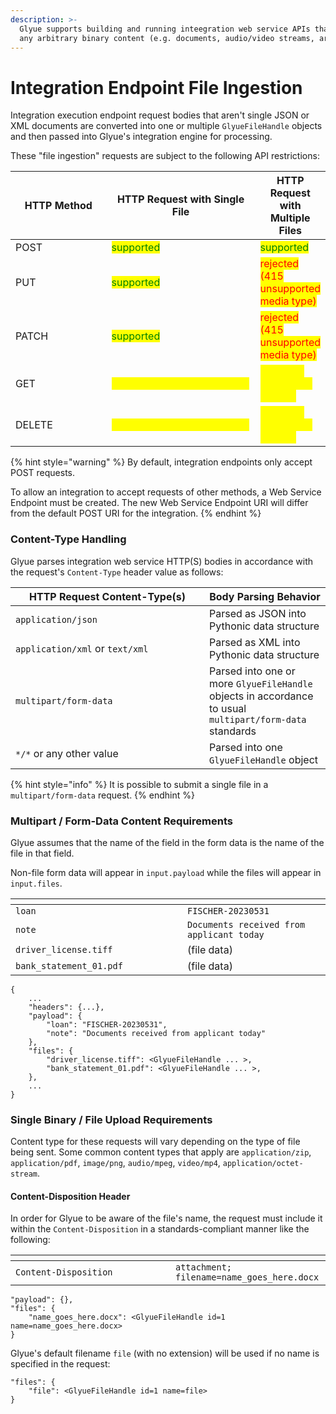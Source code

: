 ```yaml
---
description: >-
  Glyue supports building and running inteegration web service APIs that receive
  any arbitrary binary content (e.g. documents, audio/video streams, archives)
---
```


# Integration Endpoint File Ingestion

Integration execution endpoint request bodies that aren't single JSON or XML documents are converted into one or multiple `GlyueFileHandle` objects and then passed into Glyue's integration engine for processing. &#x20;

These "file ingestion" requests are subject to the following API restrictions:

<table><thead><tr><th width="157">HTTP Method</th><th width="258">HTTP Request with Single File</th><th>HTTP Request with Multiple Files</th></tr></thead><tbody><tr><td>POST</td><td><mark style="color:green;">supported</mark></td><td><mark style="color:green;">supported</mark></td></tr><tr><td>PUT</td><td><mark style="color:green;">supported</mark></td><td><mark style="color:red;">rejected (415 unsupported media type)</mark></td></tr><tr><td>PATCH</td><td><mark style="color:green;">supported</mark></td><td><mark style="color:red;">rejected (415 unsupported media type)</mark></td></tr><tr><td>GET</td><td><mark style="color:yellow;">accepted but body is ignored</mark></td><td><mark style="color:yellow;">accepted but body is ignored</mark></td></tr><tr><td>DELETE</td><td><mark style="color:yellow;">accepted but body is ignored</mark></td><td><mark style="color:yellow;">accepted but body is ignored</mark></td></tr></tbody></table>

{% hint style="warning" %}
By default, integration endpoints only accept POST requests.

To allow an integration to accept requests of other methods, a Web Service Endpoint must be created.  The new Web Service Endpoint URI will differ from the default POST URI for the integration.
{% endhint %}

### Content-Type Handling

Glyue parses integration web service HTTP(S) bodies in accordance with  the request's `Content-Type` header value as follows:

<table><thead><tr><th width="294">HTTP Request Content-Type(s)</th><th>Body Parsing Behavior</th></tr></thead><tbody><tr><td><code>application/json</code></td><td>Parsed as JSON into Pythonic data structure</td></tr><tr><td><code>application/xml</code> or <code>text/xml</code></td><td>Parsed as XML into Pythonic data structure</td></tr><tr><td><code>multipart/form-data</code></td><td>Parsed into one or more <code>GlyueFileHandle</code> objects in accordance to usual <code>multipart/form-data</code> standards</td></tr><tr><td><code>*/*</code> or any other value</td><td>Parsed into one <code>GlyueFileHandle</code> object</td></tr></tbody></table>



{% hint style="info" %}
It is possible to submit a single file in a `multipart/form-data` request.
{% endhint %}

### Multipart / Form-Data Content Requirements

Glyue assumes that the name of the field in the form data is the name of the file in that field.

Non-file form data will appear in `input.payload` while the files will appear in `input.files`.

<table><thead><tr><th width="259"></th><th></th></tr></thead><tbody><tr><td><code>loan</code></td><td><code>FISCHER-20230531</code></td></tr><tr><td><code>note</code></td><td><code>Documents received from applicant today</code></td></tr><tr><td><code>driver_license.tiff</code></td><td>(file data)</td></tr><tr><td><code>bank_statement_01.pdf</code></td><td>(file data)</td></tr></tbody></table>

```
{
    ...
    "headers": {...},
    "payload": {
        "loan": "FISCHER-20230531",
        "note": "Documents received from applicant today"
    },
    "files": {
        "driver_license.tiff": <GlyueFileHandle ... >,
        "bank_statement_01.pdf": <GlyueFileHandle ... >,
    },
    ...
}
```

### Single Binary / File Upload Requirements

Content type for these requests will vary depending on the type of file being sent.  Some common content types that apply are `application/zip`, `application/pdf`, `image/png`, `audio/mpeg`, `video/mp4`, `application/octet-stream`.

#### Content-Disposition Header

In order for Glyue to be aware of the file's name, the request must include it within the `Content-Disposition` in a standards-compliant manner like the following:

<table data-header-hidden><thead><tr><th width="240"></th><th></th></tr></thead><tbody><tr><td><code>Content-Disposition</code></td><td><code>attachment; filename=name_goes_here.docx</code></td></tr></tbody></table>

```
"payload": {},
"files": {
    "name_goes_here.docx": <GlyueFileHandle id=1 name=name_goes_here.docx>
}
```

Glyue's default filename `file` (with no extension) will be used if no name is specified in the request:

```
"files": {
    "file": <GlyueFileHandle id=1 name=file>
}
```
